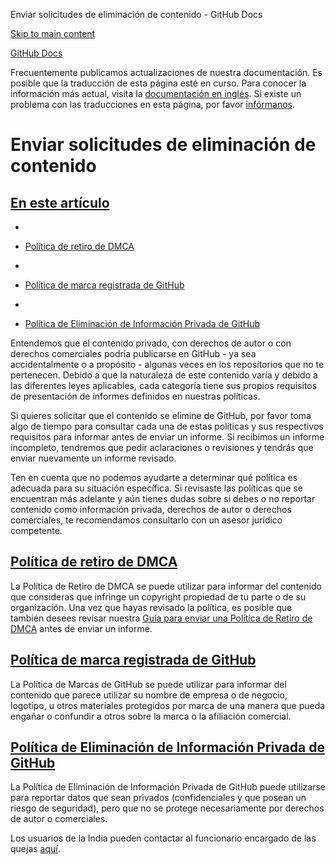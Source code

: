 Enviar solicitudes de eliminación de contenido - GitHub Docs

[Skip to main content](#main-content)

[](/es)[GitHub Docs](/es)

Frecuentemente publicamos actualizaciones de nuestra documentación. Es posible que la traducción de esta página esté en curso. Para conocer la información más actual, visita la [documentación en inglés](/en). Si existe un problema con las traducciones en esta página, por favor [infórmanos](https://github.com/contact?form[subject]=translation%20issue%20on%20docs.github.com&form[comments]=).

Enviar solicitudes de eliminación de contenido
==========

[En este artículo](/site-policy/content-removal-policies/submitting-content-removal-requests#in-this-article)
----------

*
* [Política de retiro de DMCA](#dmca-takedown-policy)

*
* [Política de marca registrada de GitHub](#github-trademark-policy)

*
* [Política de Eliminación de Información Privada de GitHub](#github-private-information-removal-policy)

Entendemos que el contenido privado, con derechos de autor o con derechos comerciales podría publicarse en GitHub - ya sea accidentalmente o a propósito - algunas veces en los repositorios que no te pertenecen. Debido a que la naturaleza de este contenido varía y debido a las diferentes leyes aplicables, cada categoría tiene sus propios requisitos de presentación de informes definidos en nuestras políticas.

Si quieres solicitar que el contenido se elimine de GitHub, por favor toma algo de tiempo para consultar cada una de estas políticas y sus respectivos requisitos para informar antes de enviar un informe. Si recibimos un informe incompleto, tendremos que pedir aclaraciones o revisiones y tendrás que enviar nuevamente un informe revisado.

Ten en cuenta que no podemos ayudarte a determinar qué política es adecuada para su situación específica. Si revisaste las políticas que se encuentran más adelante y aún tienes dudas sobre si debes o no reportar contenido como información privada, derechos de autor o derechos comerciales, te recomendamos consultarlo con un asesor jurídico competente.

[](#dmca-takedown-policy)[Política de retiro de DMCA](/es/articles/dmca-takedown-policy)
----------

La Política de Retiro de DMCA se puede utilizar para informar del contenido que consideras que infringe un copyright propiedad de tu parte o de su organización. Una vez que hayas revisado la política, es posible que también desees revisar nuestra [Guía para enviar una Política de Retiro de DMCA](/es/articles/guide-to-submitting-a-dmca-takedown-notice) antes de enviar un informe.

[](#github-trademark-policy)[Política de marca registrada de GitHub](/es/articles/github-trademark-policy)
----------

La Política de Marcas de GitHub se puede utilizar para informar del contenido que parece utilizar su nombre de empresa o de negocio, logotipo, u otros materiales protegidos por marca de una manera que pueda engañar o confundir a otros sobre la marca o la afiliación comercial.

[](#github-private-information-removal-policy)[Política de Eliminación de Información Privada de GitHub](/es/github/site-policy/github-private-information-removal-policy)
----------

La Política de Eliminación de Información Privada de GitHub puede utilizarse para reportar datos que sean privados (confidenciales y que posean un riesgo de seguridad), pero que no se protege necesariamente por derechos de autor o comerciales.

Los usuarios de la India pueden contactar al funcionario encargado de las quejas [aquí](https://support.github.com/contact/india-grievance-officer).
